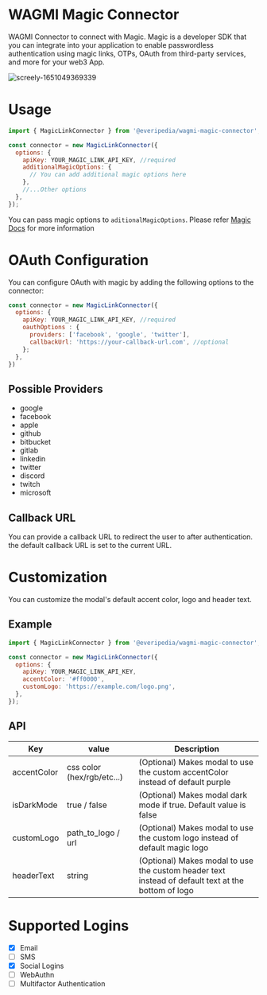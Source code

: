 # WAGMI Magic Connector

WAGMI Connector to connect with Magic. Magic is a developer SDK that you can integrate into your application to enable passwordless authentication using magic links, OTPs, OAuth from third-party services, and more for your web3 App.

![screely-1651049369339](https://user-images.githubusercontent.com/52039218/165480064-59671e3f-90fb-4387-a408-1055055ad8d3.png)

# Usage

```javascript
import { MagicLinkConnector } from '@everipedia/wagmi-magic-connector';

const connector = new MagicLinkConnector({
  options: {
    apiKey: YOUR_MAGIC_LINK_API_KEY, //required
    additionalMagicOptions: {
      // You can add additional magic options here
    },
    //...Other options
  },
});
```

You can pass magic options to ```aditionalMagicOptions```. Please refer [Magic Docs](https://magic.link/docs/api-reference/client-side-sdks/web) for more information 

# OAuth Configuration

You can configure OAuth with magic by adding the following options to the connector:

```javascript
const connector = new MagicLinkConnector({
  options: {
    apiKey: YOUR_MAGIC_LINK_API_KEY, //required
    oauthOptions : {
      providers: ['facebook', 'google', 'twitter'],
      callbackUrl: 'https://your-callback-url.com', //optional
    };
  },
})
```

## Possible Providers

- google
- facebook
- apple
- github
- bitbucket
- gitlab
- linkedin
- twitter
- discord
- twitch
- microsoft

## Callback URL

You can provide a callback URL to redirect the user to after authentication. the default callback URL is set to the current URL.

# Customization

You can customize the modal's default accent color, logo and header text.

## Example

```javascript
import { MagicLinkConnector } from '@everipedia/wagmi-magic-connector';

const connector = new MagicLinkConnector({
  options: {
    apiKey: YOUR_MAGIC_LINK_API_KEY,
    accentColor: '#ff0000',
    customLogo: 'https://example.com/logo.png',
  },
});
```

## API

| Key         | value                      | Description                                                                                        |
| ----------- | -------------------------- | -------------------------------------------------------------------------------------------------- |
| accentColor | css color (hex/rgb/etc...) | (Optional) Makes modal to use the custom accentColor instead of default purple                     |
| isDarkMode  | true / false               | (Optional) Makes modal dark mode if true. Default value is false                                   |
| customLogo  | path_to_logo / url         | (Optional) Makes modal to use the custom logo instead of default magic logo                        |
| headerText  | string                     | (Optional) Makes modal to use the custom header text instead of default text at the bottom of logo |

# Supported Logins

- [x] Email
- [ ] SMS
- [x] Social Logins
- [ ] WebAuthn
- [ ] Multifactor Authentication
